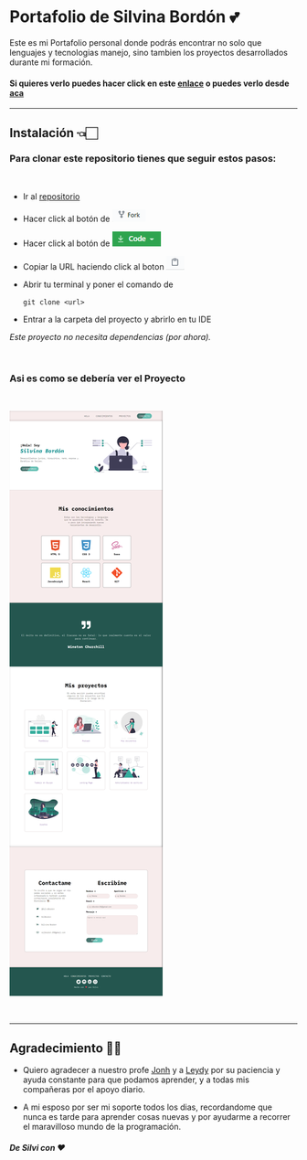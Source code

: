 
# **Portafolio de Silvina Bordón** 💕
 
Este es mi Portafolio personal donde podrás encontrar no solo que lenguajes y tecnologias manejo, sino tambien los proyectos desarrollados durante mi formación.

#### Si quieres verlo puedes hacer click en este [enlace](https://silbordon.github.io/Portfolio/) o puedes verlo desde [aca](https://silly-wozniak-52de89.netlify.app/)



***



## **Instalación** 👈🏻

### Para clonar este repositorio tienes que seguir estos pasos:

<br>

 - Ir al [repositorio](https://github.com/Silbordon/Portfolio)  
 - Hacer click al botón de ![imagen](./images/Fork.PNG)
 - Hacer click al botón de ![code](./images/Code.PNG)

 - Copiar la URL haciendo click al boton ![url](./images/Copiar.PNG)
 - Abrir tu terminal y poner el comando de 
   ```
   git clone <url> 
   ```
 - Entrar a la carpeta del proyecto y abrirlo en tu IDE


*Este proyecto no necesita dependencias (por ahora).*


<br>


### **Asi es como se debería ver el Proyecto**

<br>

![imagen](./images/fotofinal.png)

<br>

***



## **Agradecimiento** 🥰😘



- Quiero agradecer a nuestro profe [Jonh](https://github.com/Jonhks) y a [Leydy](https://github.com/leydyk93) por su paciencia y ayuda constante para que podamos aprender, y a todas mis compañeras por el apoyo diario.



- A mi esposo por ser mi soporte todos los dias, recordandome que nunca es tarde para aprender cosas nuevas y por ayudarme a recorrer el maravilloso mundo de la programación.



#### *De Silvi con ❤*


  
